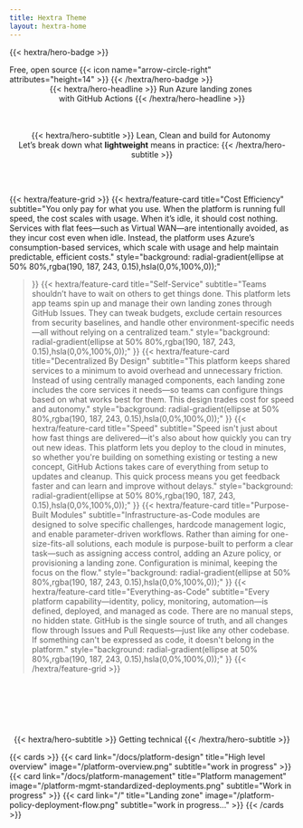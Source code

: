```yaml
---
title: Hextra Theme
layout: hextra-home
---
```


{{< hextra/hero-badge >}}
  <div class="hx:w-2 hx:h-2 hx:rounded-full hx:bg-primary-400"></div>
  <span>Free, open source</span>
  {{< icon name="arrow-circle-right" attributes="height=14" >}}
{{< /hextra/hero-badge >}}


<div style="margin: auto; text-align: center;">
<div class="hx:mt-6 hx:mb-6">
{{< hextra/hero-headline >}}
  Run Azure landing zones&nbsp;<br class="hx:sm:block hx:hidden" />with GitHub Actions
{{< /hextra/hero-headline >}}
</div>

  <div style="height: 3rem;"></div>

<div class="hx:mb-12">
{{< hextra/hero-subtitle >}}
  Lean, Clean and build for Autonomy&nbsp;<br class="hx:sm:block hx:hidden" />Let’s break down what  <strong>lightweight</strong> means in practice:
{{< /hextra/hero-subtitle >}}
</div>
</div>

  <div style="height: 3rem;"></div>

<div class="hx:mt-6"></div>

{{< hextra/feature-grid >}}
  {{< hextra/feature-card
    title="Cost Efficiency"
    subtitle="You only pay for what you use. When the platform is running full speed, the cost scales with usage. When it’s idle, it should cost nothing. Services with flat fees—such as Virtual WAN—are intentionally avoided, as they incur cost even when idle. Instead, the platform uses Azure’s consumption-based services, which scale with usage and help maintain predictable, efficient costs."
    style="background: radial-gradient(ellipse at 50% 80%,rgba(190, 187, 243, 0.15),hsla(0,0%,100%,0));"
  >}}
  {{< hextra/feature-card
    title="Self-Service"
    subtitle="Teams shouldn’t have to wait on others to get things done. This platform lets app teams spin up and manage their own landing zones through GitHub Issues. They can tweak budgets, exclude certain resources from security baselines, and handle other environment-specific needs—all without relying on a centralized team."
    style="background: radial-gradient(ellipse at 50% 80%,rgba(190, 187, 243, 0.15),hsla(0,0%,100%,0));"
  >}}
  {{< hextra/feature-card
    title="Decentralized By Design"
    subtitle="This platform keeps shared services to a minimum to avoid overhead and unnecessary friction. Instead of using centrally managed components, each landing zone includes the core services it needs—so teams can configure things based on what works best for them. This design trades cost for speed and autonomy."
    style="background: radial-gradient(ellipse at 50% 80%,rgba(190, 187, 243, 0.15),hsla(0,0%,100%,0));"
  >}}
  {{< hextra/feature-card
    title="Speed"
    subtitle="Speed isn't just about how fast things are delivered—it's also about how quickly you can try out new ideas. This platform lets you deploy to the cloud in minutes, so whether you're building on something existing or testing a new concept, GitHub Actions takes care of everything from setup to updates and cleanup. This quick process means you get feedback faster and can learn and improve without delays."
    style="background: radial-gradient(ellipse at 50% 80%,rgba(190, 187, 243, 0.15),hsla(0,0%,100%,0));"
  >}}
  {{< hextra/feature-card
    title="Purpose-Built Modules"
    subtitle="Infrastructure-as-Code modules are designed to solve specific challenges, hardcode management logic, and enable parameter-driven workflows. Rather than aiming for one-size-fits-all solutions, each module is purpose-built to perform a clear task—such as assigning access control, adding an Azure policy, or provisioning a landing zone. Configuration is minimal, keeping the focus on the flow."
    style="background: radial-gradient(ellipse at 50% 80%,rgba(190, 187, 243, 0.15),hsla(0,0%,100%,0));"
  >}}
  {{< hextra/feature-card
    title="Everything-as-Code"
    subtitle="Every platform capability—identity, policy, monitoring, automation—is defined, deployed, and managed as code. There are no manual steps, no hidden state. GitHub is the single source of truth, and all changes flow through Issues and Pull Requests—just like any other codebase. If something can't be expressed as code, it doesn't belong in the platform."
    style="background: radial-gradient(ellipse at 50% 80%,rgba(190, 187, 243, 0.15),hsla(0,0%,100%,0));"
  >}}
{{< /hextra/feature-grid >}}

<div style="margin: auto; text-align: center;">
<div class="hx:mb-12">
  <div style="height: 5rem;"></div>

{{< hextra/hero-subtitle >}}
  Getting technical
{{< /hextra/hero-subtitle >}}
</div>
</div>

{{< cards >}}
  {{< card link="/docs/platform-design" title="High level overview" image="/platform-overview.png" subtitle="work in progress" >}}
  {{< card link="/docs/platform-management" title="Platform management" image="/platform-mgmt-standardized-deployments.png" subtitle="Work in progress" >}}
  {{< card link="/" title="Landing zone" image="/platform-policy-deployment-flow.png" subtitle="work in progress..." >}}
{{< /cards >}}


